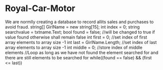 # Royal-Car-Motor
We are normlly creating a database to record allits sales and purchases to avoid fraud.
 string[] GirlName = new string[15];
            int index = 0;
 string searchvalue = txtname.Text;
            bool found = false; //will be changed to true if value found otherwise shall remain false
            int first = 0; //set index of first array elements to array size -1
            int last = GirlName.Length; //set index of last array elements to array size -1
            int middle = 0; //store index of middle elements
            //Loop as long as we have not found the element searched for and there are still elements to be searched for
            while((found == false) && (first <= last))
